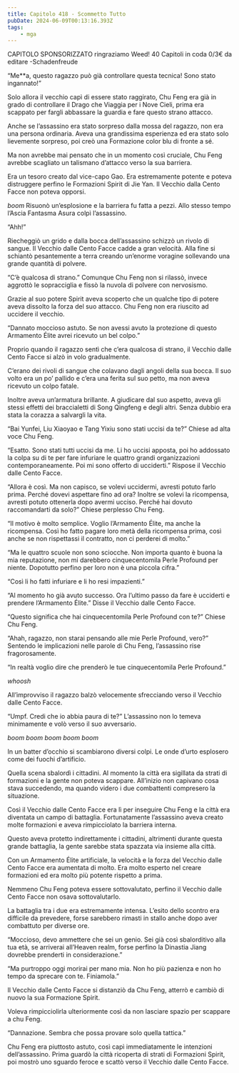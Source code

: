 ```yaml
---
title: Capitolo 418 - Scommetto Tutto
pubDate: 2024-06-09T00:13:16.393Z
tags:
    - mga
---
```



CAPITOLO SPONSORIZZATO ringraziamo Weed!
40 Capitoli in coda 0/3€
da editare
-Schadenfreude


“Me**a, questo ragazzo può già controllare questa tecnica! Sono stato ingannato!”


Solo allora il vecchio capì di essere stato raggirato, Chu Feng era già in grado di controllare il Drago che Viaggia per i Nove Cieli, prima era scappato per fargli abbassare la guardia e fare questo strano attacco.


Anche se l’assassino era stato sorpreso dalla mossa del ragazzo, non era una persona ordinaria. Aveva una grandissima esperienza ed era stato solo lievemente sorpreso, poi creò una Formazione color blu di fronte a sé.


Ma non avrebbe mai pensato che in un momento così cruciale, Chu Feng avrebbe scagliato un talismano d’attacco verso la sua barriera.


Era un tesoro creato dal vice-capo Gao. Era estremamente potente e poteva distruggere perfino le Formazioni Spirit di Jie Yan. Il Vecchio dalla Cento Facce non poteva opporsi.


*boom* Risuonò un’esplosione e la barriera fu fatta a pezzi. Allo stesso tempo l’Ascia Fantasma Asura colpì l’assassino.


“Ahh!”


Riecheggiò un grido e dalla bocca dell’assassino schizzò un rivolo di sangue. Il Vecchio dalle Cento Facce cadde a gran velocità. Alla fine si schiantò pesantemente a terra creando un’enorme voragine sollevando una grande quantità di polvere.


“C’è qualcosa di strano.” Comunque Chu Feng non si rilassò, invece aggrottò le sopracciglia e fissò la nuvola di polvere con nervosismo.


Grazie al suo potere Spirit aveva scoperto che un qualche tipo di potere aveva dissolto la forza del suo attacco. Chu Feng non era riuscito ad uccidere il vecchio.


“Dannato moccioso astuto. Se non avessi avuto la protezione di questo Armamento Élite avrei ricevuto un bel colpo.”


Proprio quando il ragazzo sentì che c’era qualcosa di strano, il Vecchio dalle Cento Facce si alzò in volo gradualmente.


C’erano dei rivoli di sangue che colavano dagli angoli della sua bocca. Il suo volto era un po’ pallido e c’era una ferita sul suo petto, ma non aveva ricevuto un colpo fatale.


Inoltre aveva un’armatura brillante. A giudicare dal suo aspetto, aveva gli stessi effetti dei braccialetti di Song Qingfeng e degli altri. Senza dubbio era stata la corazza a salvargli la vita.


“Bai Yunfei, Liu Xiaoyao e Tang Yixiu sono stati uccisi da te?” Chiese ad alta voce Chu Feng.


“Esatto. Sono stati tutti uccisi da me. Li ho uccisi apposta, poi ho addossato la colpa su di te per fare infuriare le quattro grandi organizzazioni contemporaneamente. Poi mi sono offerto di ucciderti.” Rispose il Vecchio dalle Cento Facce.


“Allora è così. Ma non capisco, se volevi uccidermi, avresti potuto farlo prima. Perché dovevi aspettare fino ad ora? Inoltre se volevi la ricompensa, avresti potuto ottenerla dopo avermi ucciso. Perché hai dovuto raccomandarti da solo?” Chiese perplesso Chu Feng.


“Il motivo è molto semplice. Voglio l’Armamento Élite, ma anche la ricompensa. Così ho fatto pagare loro metà della ricompensa prima, così anche se non rispettassi il contratto, non ci perderei di molto.”


“Ma le quattro scuole non sono sciocche. Non importa quanto è buona la mia reputazione, non mi darebbero cinquecentomila Perle Profound per niente. Dopotutto perfino per loro non è una piccola cifra.”


“Così li ho fatti infuriare e li ho resi impazienti.”


“Al momento ho già avuto successo. Ora l’ultimo passo da fare è ucciderti e prendere l’Armamento Élite.” Disse il Vecchio dalle Cento Facce.


“Questo significa che hai cinquecentomila Perle Profound con te?” Chiese Chu Feng.


“Ahah, ragazzo, non starai pensando alle mie Perle Profound, vero?” Sentendo le implicazioni nelle parole di Chu Feng, l’assassino rise fragorosamente.


“In realtà voglio dire che prenderò le tue cinquecentomila Perle Profound.”


*whoosh*


All’improvviso il ragazzo balzò velocemente sfrecciando verso il Vecchio dalle Cento Facce.


“Umpf. Credi che io abbia paura di te?” L’assassino non lo temeva minimamente e volò verso il suo avversario.


*boom boom boom boom boom*


In un batter d’occhio si scambiarono diversi colpi. Le onde d’urto esplosero come dei fuochi d’artificio.


Quella scena sbalordì i cittadini. Al momento la città era sigillata da strati di formazioni e la gente non poteva scappare. All’inizio non capivano cosa stava succedendo, ma quando videro i due combattenti compresero la situazione.


Così il Vecchio dalle Cento Facce era lì per inseguire Chu Feng e la città era diventata un campo di battaglia. Fortunatamente l’assassino aveva creato molte formazioni e aveva rimpicciolato la barriera interna.


Questo aveva protetto indirettamente i cittadini, altrimenti durante questa grande battaglia, la gente sarebbe stata spazzata via insieme alla città.


Con un Armamento Élite artificiale, la velocità e la forza del Vecchio dalle Cento Facce era aumentata di molto. Era molto esperto nel creare formazioni ed era molto più potente rispetto a prima.


Nemmeno Chu Feng poteva essere sottovalutato, perfino il Vecchio dalle Cento Facce non osava sottovalutarlo.


La battaglia tra i due era estremamente intensa. L’esito dello scontro era difficile da prevedere, forse sarebbero rimasti in stallo anche dopo aver combattuto per diverse ore.


“Moccioso, devo ammettere che sei un genio. Sei già così sbalorditivo alla tua età, se arriverai all’Heaven realm, forse perfino la Dinastia Jiang dovrebbe prenderti in considerazione.”


“Ma purtroppo oggi morirai per mano mia. Non ho più pazienza e non ho tempo da sprecare con te. Finiamola.”


Il Vecchio dalle Cento Facce si distanziò da Chu Feng, atterrò e cambiò di nuovo la sua Formazione Spirit.


Voleva rimpicciolirla ulteriormente così da non lasciare spazio per scappare a chu Feng.


“Dannazione. Sembra che possa provare solo quella tattica.”


Chu Feng era piuttosto astuto, così capì immediatamente le intenzioni dell’assassino. Prima guardò la città ricoperta di strati di Formazioni Spirit, poi mostrò uno sguardo feroce e scattò verso il Vecchio dalle Cento Facce.



